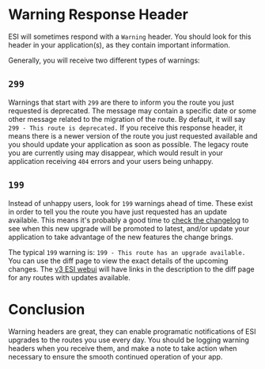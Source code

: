 # Warning Response Header

ESI will sometimes respond with a `Warning` header. You should look for this header in your application(s), as they contain important information.

Generally, you will receive two different types of warnings:

## `299`

Warnings that start with `299` are there to inform you the route you just requested is deprecated. The message may contain a specific date or some other message related to the migration of the route. By default, it will say `299 - This route is deprecated.` If you receive this response header, it means there is a newer version of the route you just requested available and you should update your application as soon as possible. The legacy route you are currently using may disappear, which would result in your application receiving `404` errors and your users being unhappy.

## `199`

Instead of unhappy users, look for `199` warnings ahead of time. These exist in order to tell you the route you have just requested has an update available. This means it's probably a good time to [check the changelog](https://docs.esi.evetech.net/changelog) to see when this new upgrade will be promoted to latest, and/or update your application to take advantage of the new features the change brings.

The typical `199` warning is: `199 - This route has an upgrade available.` You can use the diff page to view the exact details of the upcoming changes. The [v3 ESI webui](https://esi.evetech.net/ui/) will have links in the description to the diff page for any routes with updates available.

# Conclusion

Warning headers are great, they can enable programatic notifications of ESI upgrades to the routes you use every day. You should be logging warning headers when you receive them, and make a note to take action when necessary to ensure the smooth continued operation of your app.
